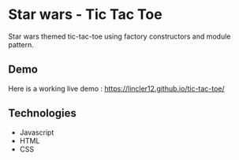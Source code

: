 # Star wars - Tic Tac Toe
Star wars themed tic-tac-toe using factory constructors and module pattern.

## Demo
Here is a working live demo : https://lincler12.github.io/tic-tac-toe/

## Technologies
* Javascript
* HTML
* CSS


